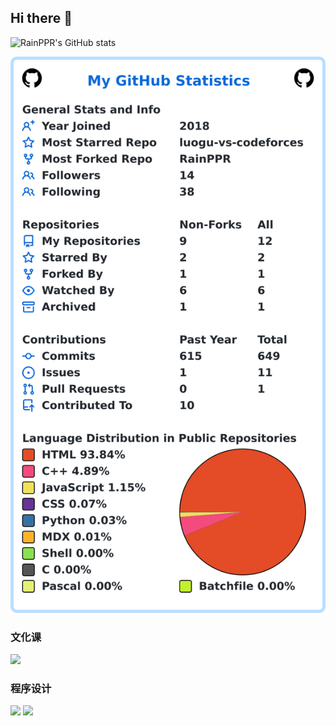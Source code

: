 ## Hi there 👋

![RainPPR's GitHub stats](https://rainppr-github-readme-stats.vercel.app/api?username=RainPPR&count_private=true&show_icons=true&include_all_commits=true)

![My user statistics](images/userstats.svg)

### 文化课

[![](https://rainppr-github-readme-stats.vercel.app/api/pin/?username=RaineBlog&repo=whk&show_owner=true)](https://github.com/RaineBlog/whk)

### 程序设计

[![](https://rainppr-github-readme-stats.vercel.app/api/pin/?username=RaineBlog&repo=blog&show_owner=true)](https://github.com/RaineBlog/blog)
[![](https://rainppr-github-readme-stats.vercel.app/api/pin/?username=RainPPR&repo=oi-archive&show_owner=true)](https://github.com/RainPPR/oi-archive)
